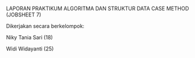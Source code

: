 LAPORAN PRAKTIKUM ALGORITMA DAN STRUKTUR DATA CASE METHOD (JOBSHEET 7) 

Dikerjakan secara berkelompok:

Niky Tania Sari (18)

Widi Widayanti (25)
